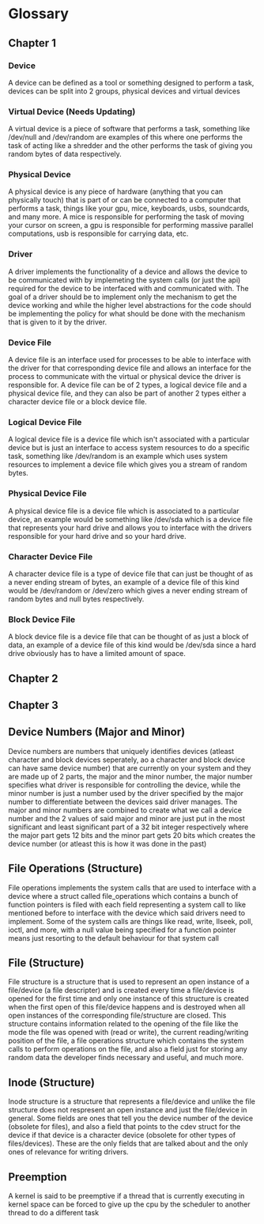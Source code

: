 # Glossary

## Chapter 1

### Device

A device can be defined as a tool or something designed to perform a task, devices can be split into 2 groups, physical devices and virtual devices

### Virtual Device (Needs Updating)

A virtual device is a piece of software that performs a task, something like /dev/null and /dev/random are examples of this where one performs the task of acting like a shredder and the other performs the task of giving you random bytes of data respectively.

### Physical Device

A physical device is any piece of hardware (anything that you can physically touch) that is part of or can be connected to a computer that performs a task, things like your gpu, mice, keyboards, usbs, soundcards, and many more. A mice is responsible for performing the task of moving your cursor on screen, a gpu is responsible for performing massive parallel computations, usb is responsible for carrying data, etc.

### Driver

A driver implements the functionality of a device and allows the device to be communicated with by implemeting the system calls (or just the api) required for the device to be interfaced with and communicated with. The goal of a driver should be to implement only the mechanism to get the device working and while the higher level abstractions for the code should be implementing the policy for what should be done with the mechanism that is given to it by the driver.

### Device File

A device file is an interface used for processes to be able to interface with the driver for that corresponding device file and allows an interface for the process to communicate with the virtual or physical device the driver is responsible for. A device file can be of 2 types, a logical device file and a physical device file, and they can also be part of another 2 types either a character device file or a block device file.

### Logical Device File

A logical device file is a device file which isn't associated with a particular device but is just an interface to access system resources to do a specific task, something like /dev/random is an example which uses system resources to implement a device file which gives you a stream of random bytes.

### Physical Device File

A physical device file is a device file which is associated to a particular device, an example would be something like /dev/sda which is a device file that represents your hard drive and allows you to interface with the drivers responsible for your hard drive and so your hard drive.

### Character Device File

A character device file is a type of device file that can just be thought of as a never ending stream of bytes, an example of a device file of this kind would be /dev/random or /dev/zero which gives a never ending stream of random bytes and null bytes respectively.

### Block Device File

A block device file is a device file that can be thought of as just a block of data, an example of a device file of this kind would be /dev/sda since a hard drive obviously has to have a limited amount of space.

## Chapter 2

## Chapter 3

## Device Numbers (Major and Minor)

Device numbers are numbers that uniquely identifies devices (atleast character and block devices seperately, ao a character and block device can have same device number) that are currently on your system and they are made up of 2 parts, the major and the minor number, the major number specifies what driver is responsible for controlling the device, while the minor number is just a number used by the driver specified by the major number to differentiate between the devices said driver manages. The major and minor numbers are combined to create what we call a device number and the 2 values of said major and minor are just put in the most significant and least significant part of a 32 bit integer respectively where the major part gets 12 bits and the minor part gets 20 bits which creates the device number (or atleast this is how it was done in the past)

## File Operations (Structure)

File operations implements the system calls that are used to interface with a device where a struct called file_operations which contains a bunch of function pointers is filed with each field representing a system call to like mentioned before to interface with the device which said drivers need to implement. Some of the system calls are things like read, write, llseek, poll, ioctl, and more, with a null value being specified for a function pointer means just resorting to the default behaviour for that system call

## File (Structure)

File structure is a structure that is used to represent an open instance of a file/device (a file descripter) and is created every time a file/device is opened for the first time and only one instance of this structure is created when the first open of this file/device happens and is destroyed when all open instances of the corresponding file/structure are closed. This structure contains information related to the opening of the file like the mode the file was opened with (read or write), the current reading/writing position of the file, a file operations structure which contains the system calls to perform operations on the file, and also a field just for storing any random data the developer finds necessary and useful, and much more.

## Inode (Structure)

Inode structure is a structure that represents a file/device and unlike the file structure does not respresent an open instance and just the file/device in general. Some fields are ones that tell you the device number of the device (obsolete for files), and also a field that points to the cdev struct for the device if that device is a character device (obsolete for other types of files/devices). These are the only fields that are talked about and the only ones of relevance for writing drivers. 

## Preemption

A kernel is said to be preemptive if a thread that is currently executing in kernel space can be forced to give up the cpu by the scheduler to another thread to do a different task